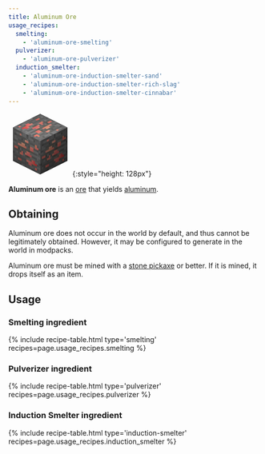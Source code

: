 ```yaml
---
title: Aluminum Ore
usage_recipes:
  smelting:
    - 'aluminum-ore-smelting'
  pulverizer:
    - 'aluminum-ore-pulverizer'
  induction_smelter:
    - 'aluminum-ore-induction-smelter-sand'
    - 'aluminum-ore-induction-smelter-rich-slag'
    - 'aluminum-ore-induction-smelter-cinnabar'
---
```


![Aluminum Ore](/assets/images/thermal-foundation/ore-aluminum.png){:style="height: 128px"}


**Aluminum ore** is an [ore](https://minecraft.gamepedia.com/Ore) that yields
[aluminum](/docs/thermal-foundation/metals-and-alloys/aluminum/).


Obtaining
---------
Aluminum ore does not occur in the world by default, and thus cannot be
legitimately obtained. However, it may be configured to generate in the world in
modpacks.

Aluminum ore must be mined with a [stone
pickaxe](https://minecraft.gamepedia.com/Pickaxe) or better. If it is mined, it
drops itself as an item.


Usage
-----

### Smelting ingredient
{% include recipe-table.html type='smelting' recipes=page.usage_recipes.smelting %}

### Pulverizer ingredient
{% include recipe-table.html type='pulverizer' recipes=page.usage_recipes.pulverizer %}

### Induction Smelter ingredient
{% include recipe-table.html type='induction-smelter' recipes=page.usage_recipes.induction_smelter %}
